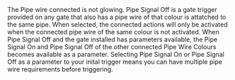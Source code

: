 <lore>
The Pipe wire connected is not glowing.
</lore>
<no_lore>
Pipe Signal Off is a gate trigger provided on any gate that also has a pipe wire of that colour is attatched to the same pipe.
</no_lore>

<chapter name="Requirements"/>
When selected, the connected actions will only be activated when the connected pipe wire of the same colour is not activated.

<link to="buildcrafttransport:item/wire"/> 

<chapter name="Parameters"/>
When Pipe Signal Off and the gate installed has parameters available, the Pipe Signal On and Pipe Signal Off of the other connected Pipe Wire Colours becomes available as a parameter.
Selecting Pipe Signal On or Pipe Signal Off as a parameter to your inital trigger means you can have multiple pipe wire requirements before triggering.